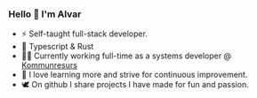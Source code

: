 ### Hello 👋 I'm Alvar
- ⚡ Self-taught full-stack developer.
- 💙 Typescript & Rust
- 👨‍💻 Currently working full-time as a systems developer @ <a href="https://www.kommunresurs.se/">Kommunresurs</a>
- 🧙 I love learning more and strive for continuous improvement.
- 🕊️	On github I share projects I have made for fun and passion.
